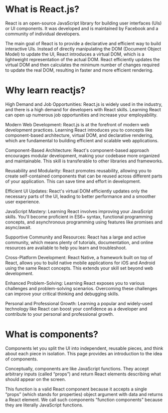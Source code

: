 # What is React.js?

React is an open-source JavaScript library for building user interfaces (UIs) or UI components. It was developed and is maintained by Facebook and a community of individual developers.

The main goal of React is to provide a declarative and efficient way to build interactive UIs. Instead of directly manipulating the DOM (Document Object Model) to update the UI, React introduces a virtual DOM, which is a lightweight representation of the actual DOM. React efficiently updates the virtual DOM and then calculates the minimum number of changes required to update the real DOM, resulting in faster and more efficient rendering.

# Why learn reactjs?

High Demand and Job Opportunities:
React.js is widely used in the industry, and there is a high demand for developers with React skills. Learning React can open up numerous job opportunities and increase your employability.

Modern Web Development:
React.js is at the forefront of modern web development practices. Learning React introduces you to concepts like component-based architecture, virtual DOM, and declarative rendering, which are fundamental to building efficient and scalable web applications.

Component-Based Architecture:
React's component-based approach encourages modular development, making your codebase more organized and maintainable. This skill is transferable to other libraries and frameworks.

Reusability and Modularity:
React promotes reusability, allowing you to create self-contained components that can be reused across different parts of your application. This can save time and effort in development.

Efficient UI Updates:
React's virtual DOM efficiently updates only the necessary parts of the UI, leading to better performance and a smoother user experience.

JavaScript Mastery:
Learning React involves improving your JavaScript skills. You'll become proficient in ES6+ syntax, functional programming concepts, and asynchronous programming using features like promises and async/await.

Supportive Community and Resources:
React has a large and active community, which means plenty of tutorials, documentation, and online resources are available to help you learn and troubleshoot.

Cross-Platform Development:
React Native, a framework built on top of React, allows you to build native mobile applications for iOS and Android using the same React concepts. This extends your skill set beyond web development.

Enhanced Problem-Solving:
Learning React exposes you to various challenges and problem-solving scenarios. Overcoming these challenges can improve your critical thinking and debugging skills.

Personal and Professional Growth:
Learning a popular and widely-used technology like React can boost your confidence as a developer and contribute to your personal and professional growth.

# What is components?

Components let you split the UI into independent, reusable pieces, and think about each piece in isolation. This page provides an introduction to the idea of components.

Conceptually, components are like JavaScript functions. They accept arbitrary inputs (called “props”) and return React elements describing what should appear on the screen.

This function is a valid React component because it accepts a single “props” (which stands for properties) object argument with data and returns a React element. We call such components “function components” because they are literally JavaScript functions.
